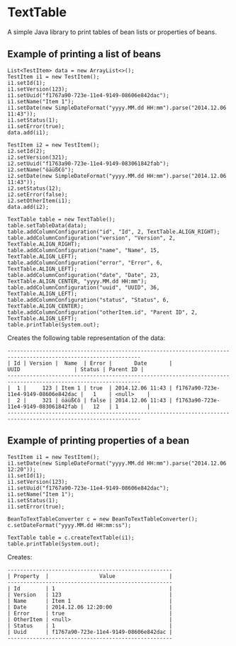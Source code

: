 TextTable
=========

A simple Java library to print tables of bean lists or properties of beans.

## Example of printing a list of beans

    List<TestItem> data = new ArrayList<>();
    TestItem i1 = new TestItem();
    i1.setId(1);
    i1.setVersion(123);
    i1.setUuid("f1767a90-723e-11e4-9149-08606e842dac");
    i1.setName("Item 1");
    i1.setDate(new SimpleDateFormat("yyyy.MM.dd HH:mm").parse("2014.12.06 11:43"));
    i1.setStatus(1);
    i1.setError(true);
    data.add(i1);

    TestItem i2 = new TestItem();
    i2.setId(2);
    i2.setVersion(321);
    i2.setUuid("f1763a90-723e-11e4-9149-083061842fab");
    i2.setName("öäüß€ô");
    i2.setDate(new SimpleDateFormat("yyyy.MM.dd HH:mm").parse("2014.12.06 11:43"));
    i2.setStatus(12);
    i2.setError(false);
    i2.setOtherItem(i1);
    data.add(i2);

    TextTable table = new TextTable();
    table.setTableData(data);
    table.addColumnConfiguration("id", "Id", 2, TextTable.ALIGN_RIGHT);
    table.addColumnConfiguration("version", "Version", 2, TextTable.ALIGN_RIGHT);
    table.addColumnConfiguration("name", "Name", 15, TextTable.ALIGN_LEFT);
    table.addColumnConfiguration("error", "Error", 6, TextTable.ALIGN_LEFT);
    table.addColumnConfiguration("date", "Date", 23, TextTable.ALIGN_CENTER, "yyyy.MM.dd HH:mm");
    table.addColumnConfiguration("uuid", "UUID", 36, TextTable.ALIGN_LEFT);
    table.addColumnConfiguration("status", "Status", 6, TextTable.ALIGN_CENTER);
    table.addColumnConfiguration("otherItem.id", "Parent ID", 2, TextTable.ALIGN_LEFT);
    table.printTable(System.out);

Creates the following table representation of the data:

    ----------------------------------------------------------------------------------------------------------------
    | Id | Version |  Name  | Error |       Date       |                 UUID                 | Status | Parent ID |
    ----------------------------------------------------------------------------------------------------------------
    |  1 |     123 | Item 1 | true  | 2014.12.06 11:43 | f1767a90-723e-11e4-9149-08606e842dac |   1    | <null>    |
    |  2 |     321 | öäüß€ô | false | 2014.12.06 11:43 | f1763a90-723e-11e4-9149-083061842fab |   12   | 1         |
    ----------------------------------------------------------------------------------------------------------------

## Example of printing properties of a bean

    TestItem i1 = new TestItem();
    i1.setDate(new SimpleDateFormat("yyyy.MM.dd HH:mm").parse("2014.12.06 12:20"));
    i1.setId(1);
    i1.setVersion(123);
    i1.setUuid("f1767a90-723e-11e4-9149-08606e842dac");
    i1.setName("Item 1");
    i1.setStatus(1);
    i1.setError(true);

    BeanToTextTableConverter c = new BeanToTextTableConverter();
    c.setDateFormat("yyyy.MM.dd HH:mm:ss");

    TextTable table = c.createTextTable(i1);
    table.printTable(System.out);

Creates:

    ----------------------------------------------------
    | Property  |                Value                 |
    ----------------------------------------------------
    | Id        | 1                                    |
    | Version   | 123                                  |
    | Name      | Item 1                               |
    | Date      | 2014.12.06 12:20:00                  |
    | Error     | true                                 |
    | OtherItem | <null>                               |
    | Status    | 1                                    |
    | Uuid      | f1767a90-723e-11e4-9149-08606e842dac |
    ----------------------------------------------------
